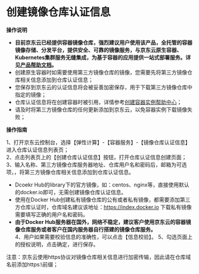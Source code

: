 
# 创建镜像仓库认证信息

**操作说明**

- **目前京东云已经提供容器镜像仓库，强烈建议用户使用该产品，全托管的容器镜像存储、分发平台，提供安全、可靠的镜像服务，与京东云原生容器、Kubernetes集群服务无缝集成，为基于容器的应用提供一站式部署服务。详见[产品帮助文档](https://docs.jdcloud.com/cn/container-registry/product-overview)。**  
- 创建原生容器时如需要使用第三方镜像仓库的镜像，您需要先将第三方镜像仓库相关信息添加到仓库认证信息；  
- 您保存到京东云的认证信息将会被妥善加密保存，用于下载第三方镜像仓库中指定的镜像；  
- 仓库认证信息将在创建容器时被引用，详情参考[创建容器实例帮助中心](https://docs.jdcloud.com/cn/native-container/create-to-instance)；  
- 请及时将第三方镜像仓库的任何更新添加到京东云，以免容器实例下载镜像失败；  

**操作指南**

1、打开京东云控制台，选择【弹性计算】-【容器服务】-【镜像仓库认证信息】进入仓库认证信息列表页；  
2、点击列表页上的【创建仓库认证信息】按钮，打开仓库认证信息创建页面；  
3、输入名称、第三方镜像仓库服务器地址、仓库用户名和密码后，邮箱为可选项，，将第三方镜像仓库相关信息添加到仓库认证信息。  
- Dcoekr Hub的library下的官方镜像，如：centos、nginx等，直接使用默认的docker.io即可，无需创建镜像仓库认证信息。  
- 使用在Docker Hub创建私有镜像仓库的公有或者私有镜像，都需要添加第三方仓库认证时，仓库域名建议该地址：https://index.docker.io 下载私有镜像需要填写正确的用户名和密码。  
- **由于Docker Hub服务器在国外，网络不稳定，建议客户使用京东云的容器镜像仓库服务或者客户在国内服务器自行搭建的镜像仓库服务。**    
4、用户如果需要校验信息的准确性，可以点击【信息校验】。 
5、勾选页面上的授权说明，点击确定，进行保存。

注意：京东云使用https协议对镜像仓库相关信息进行加密传输，因此请在仓库域名前添加https:\\前缀；
